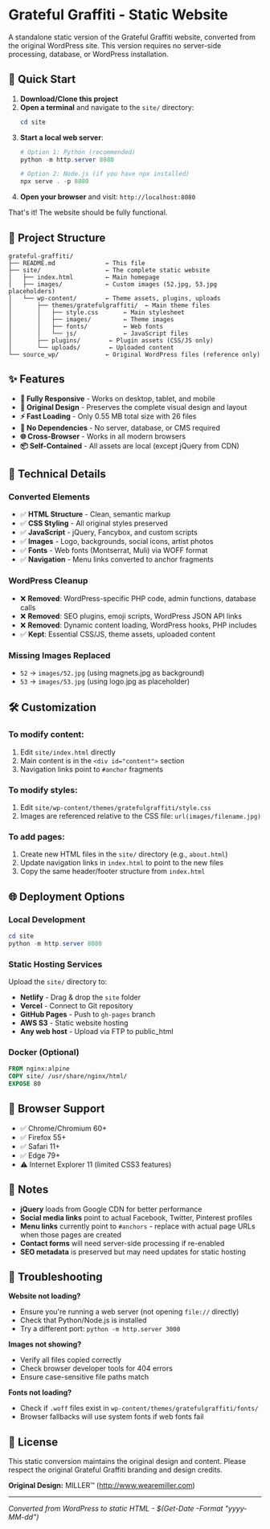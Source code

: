 # Grateful Graffiti - Static Website

A standalone static version of the Grateful Graffiti website, converted from the original WordPress site. This version requires no server-side processing, database, or WordPress installation.

## 🚀 Quick Start

1. **Download/Clone this project**
2. **Open a terminal** and navigate to the `site/` directory:
   ```powershell
   cd site
   ```
3. **Start a local web server**:
   ```powershell
   # Option 1: Python (recommended)
   python -m http.server 8080
   
   # Option 2: Node.js (if you have npx installed)
   npx serve . -p 8080
   ```
4. **Open your browser** and visit: `http://localhost:8080`

That's it! The website should be fully functional.

## 📁 Project Structure

```
grateful-graffiti/
├── README.md              ← This file
├── site/                  ← The complete static website
│   ├── index.html         ← Main homepage
│   ├── images/            ← Custom images (52.jpg, 53.jpg placeholders)
│   └── wp-content/        ← Theme assets, plugins, uploads
│       ├── themes/gratefulgraffiti/  ← Main theme files
│       │   ├── style.css       ← Main stylesheet
│       │   ├── images/         ← Theme images
│       │   ├── fonts/          ← Web fonts
│       │   └── js/             ← JavaScript files
│       ├── plugins/        ← Plugin assets (CSS/JS only)
│       └── uploads/        ← Uploaded content
└── source_wp/             ← Original WordPress files (reference only)
```

## ✨ Features

- **📱 Fully Responsive** - Works on desktop, tablet, and mobile
- **🎨 Original Design** - Preserves the complete visual design and layout
- **⚡ Fast Loading** - Only 0.55 MB total size with 26 files
- **🔧 No Dependencies** - No server, database, or CMS required
- **🌐 Cross-Browser** - Works in all modern browsers
- **📦 Self-Contained** - All assets are local (except jQuery from CDN)

## 🔧 Technical Details

### Converted Elements
- ✅ **HTML Structure** - Clean, semantic markup
- ✅ **CSS Styling** - All original styles preserved
- ✅ **JavaScript** - jQuery, Fancybox, and custom scripts
- ✅ **Images** - Logo, backgrounds, social icons, artist photos
- ✅ **Fonts** - Web fonts (Montserrat, Muli) via WOFF format
- ✅ **Navigation** - Menu links converted to anchor fragments

### WordPress Cleanup
- ❌ **Removed**: WordPress-specific PHP code, admin functions, database calls
- ❌ **Removed**: SEO plugins, emoji scripts, WordPress JSON API links
- ❌ **Removed**: Dynamic content loading, WordPress hooks, PHP includes
- ✅ **Kept**: Essential CSS/JS, theme assets, uploaded content

### Missing Images Replaced
- `52` → `images/52.jpg` (using magnets.jpg as background)
- `53` → `images/53.jpg` (using logo.jpg as placeholder)

## 🛠️ Customization

### To modify content:
1. Edit `site/index.html` directly
2. Main content is in the `<div id="content">` section
3. Navigation links point to `#anchor` fragments

### To modify styles:
1. Edit `site/wp-content/themes/gratefulgraffiti/style.css`
2. Images are referenced relative to the CSS file: `url(images/filename.jpg)`

### To add pages:
1. Create new HTML files in the `site/` directory (e.g., `about.html`)
2. Update navigation links in `index.html` to point to the new files
3. Copy the same header/footer structure from `index.html`

## 🌐 Deployment Options

### Local Development
```powershell
cd site
python -m http.server 8080
```

### Static Hosting Services
Upload the `site/` directory to:
- **Netlify** - Drag & drop the `site` folder
- **Vercel** - Connect to Git repository
- **GitHub Pages** - Push to `gh-pages` branch
- **AWS S3** - Static website hosting
- **Any web host** - Upload via FTP to public_html

### Docker (Optional)
```dockerfile
FROM nginx:alpine
COPY site/ /usr/share/nginx/html/
EXPOSE 80
```

## 🎯 Browser Support

- ✅ Chrome/Chromium 60+
- ✅ Firefox 55+
- ✅ Safari 11+
- ✅ Edge 79+
- ⚠️ Internet Explorer 11 (limited CSS3 features)

## 📝 Notes

- **jQuery** loads from Google CDN for better performance
- **Social media links** point to actual Facebook, Twitter, Pinterest profiles
- **Menu links** currently point to `#anchors` - replace with actual page URLs when those pages are created
- **Contact forms** will need server-side processing if re-enabled
- **SEO metadata** is preserved but may need updates for static hosting

## 🔧 Troubleshooting

**Website not loading?**
- Ensure you're running a web server (not opening `file://` directly)
- Check that Python/Node.js is installed
- Try a different port: `python -m http.server 3000`

**Images not showing?**
- Verify all files copied correctly
- Check browser developer tools for 404 errors
- Ensure case-sensitive file paths match

**Fonts not loading?**
- Check if `.woff` files exist in `wp-content/themes/gratefulgraffiti/fonts/`
- Browser fallbacks will use system fonts if web fonts fail

## 📄 License

This static conversion maintains the original design and content. Please respect the original Grateful Graffiti branding and design credits.

**Original Design:** MILLER™ (http://www.wearemiller.com)

---

*Converted from WordPress to static HTML - $(Get-Date -Format "yyyy-MM-dd")*
